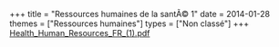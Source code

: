 +++
title = "Ressources humaines de la santÃ© 1"
date = 2014-01-28
themes = ["Ressources humaines"]
types = ["Non classé"]
+++
[Health_Human_Resources_FR_(1).pdf](/files/Health_Human_Resources_FR_(1).pdf)
